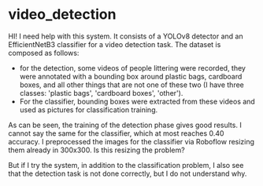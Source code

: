 # video_detection
HI! I need help with this system. It consists of a YOLOv8 detector and an EfficientNetB3 classifier for a video detection task. 
The dataset is composed as follows:
- for the detection, some videos of people littering were recorded, they were annotated with a bounding box around plastic bags, cardboard boxes, and all other things that are not one of these two (I have three classes: 'plastic bags', 'cardboard boxes', 'other').
- For the classifier, bounding boxes were extracted from these videos and used as pictures for classification training.

As can be seen, the training of the detection phase gives good results. I cannot say the same for the classifier, which at most reaches 0.40 accuracy. I preprocessed the images for the classifier via Roboflow resizing them already in 300x300. Is this resizing the problem?

But if I try the system, in addition to the classification problem, I also see that the detection task is not done correctly, but I do not understand why. 
